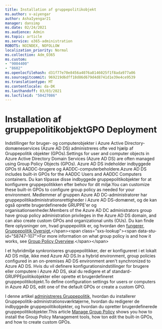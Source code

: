 ```yaml
---
title: Installation af gruppepolitikobjekt
ms.author: v-aiyengar
author: AshaIyengar21
manager: dansimp
ms.date: 02/24/2021
ms.audience: Admin
ms.topic: article
ms.service: o365-administration
ROBOTS: NOINDEX, NOFOLLOW
localization_priority: Normal
ms.collection: Adm_O365
ms.custom:
- "9004400"
- "8602"
ms.openlocfilehash: d31f77e70e8456a4076a8146025f1f8ada977a06
ms.sourcegitcommit: 969219d6dff18d86d679d4d8741d1e39e4ce9539
ms.translationtype: MT
ms.contentlocale: da-DK
ms.lasthandoff: 03/03/2021
ms.locfileid: "50427086"
---
```

# <a name="gpo-deployment"></a><span data-ttu-id="58747-102">Installation af gruppepolitikobjekt</span><span class="sxs-lookup"><span data-stu-id="58747-102">GPO Deployment</span></span>

<span data-ttu-id="58747-103">Indstillinger for bruger- og computerobjekter i Azure Active Directory-domæneservices (Azure AD DS) administreres ofte ved hjælp af Gruppepolitik objekter (GPOs).</span><span class="sxs-lookup"><span data-stu-id="58747-103">Settings for user and computer objects in Azure Active Directory Domain Services (Azure AD DS) are often managed using Group Policy Objects (GPOs).</span></span> <span data-ttu-id="58747-104">Azure AD DS indeholder indbyggede GPOs til AADDC-brugere og AADDC-computerbeholdere.</span><span class="sxs-lookup"><span data-stu-id="58747-104">Azure AD DS includes built-in GPOs for the AADDC Users and AADDC Computers containers.</span></span> <span data-ttu-id="58747-105">Du kan tilpasse disse indbyggede gruppepolitikobjekter for at konfigurere gruppepolitikken efter behov for dit miljø.</span><span class="sxs-lookup"><span data-stu-id="58747-105">You can customize these built-in GPOs to configure group policy as needed for your environment.</span></span> <span data-ttu-id="58747-106">Medlemmer af gruppen Azure AD DC-administratorer har gruppepolitikadministrationsrettigheder i Azure AD DS-domænet, og de kan også oprette brugerdefinerede GRUPPE'er og organisationsenheder.</span><span class="sxs-lookup"><span data-stu-id="58747-106">Members of the Azure AD DC administrators group have group policy administration privileges in the Azure AD DS domain, and can also create custom GPOs and organizational units (OUs).</span></span> <span data-ttu-id="58747-107">Du kan finde flere oplysninger om, hvad gruppepolitik er, og hvordan den [fungerer, Gruppepolitik Oversigt.](https://docs.microsoft.com/previous-versions/windows/it-pro/windows-server-2012-R2-and-2012/hh831791(v=ws.11))</span><span class="sxs-lookup"><span data-stu-id="58747-107">For more information on what group policy is and how it works, see [Group Policy Overview](https://docs.microsoft.com/previous-versions/windows/it-pro/windows-server-2012-R2-and-2012/hh831791(v=ws.11)).</span></span>

<span data-ttu-id="58747-108">I et hybridmiljø synkroniseres gruppepolitikker, der er konfigureret i et lokalt AD DS miljø, ikke med Azure AD DS.</span><span class="sxs-lookup"><span data-stu-id="58747-108">In a hybrid environment, group policies configured in an on-premises AD DS environment aren't synchronized to Azure AD DS.</span></span> <span data-ttu-id="58747-109">Hvis du vil definere konfigurationsindstillinger for brugere eller computere i Azure AD DS, skal du redigere et af standard-GRUPPEpolitikobjekter eller oprette et brugerdefineret gruppepolitikobjekt.</span><span class="sxs-lookup"><span data-stu-id="58747-109">To define configuration settings for users or computers in Azure AD DS, edit one of the default GPOs or create a custom GPO.</span></span>

<span data-ttu-id="58747-110">I denne artikel [administreres Gruppepolitik,](https://docs.microsoft.com/azure/active-directory-domain-services/manage-group-policy) hvordan du installerer Gruppepolitik-administrationsværktøjerne, hvordan du redigerer de indbyggede gruppepolitikobjekter, og hvordan du opretter brugerdefinerede gruppepolitikobjekter.</span><span class="sxs-lookup"><span data-stu-id="58747-110">This article [Manage Group Policy](https://docs.microsoft.com/azure/active-directory-domain-services/manage-group-policy) shows you how to install the Group Policy Management tools, how ton edit the built-in GPOs, and how to create custom GPOs.</span></span>
